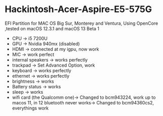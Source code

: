 # Hackintosh-Acer-Aspire-E5-575G
EFI Partition for MAC OS Big Sur, Monterey and Ventura, Using OpenCore ,tested on macOS 12.3.1 and macOS 13 Beta 1

- CPU -> i5 7200U 
- GPU -> Nvidia 940mx (disabled)
- HDMI -> connected at my igpu, now work
- MIC -> work perfect
- internal speakers -> works perfectly
- trackpad -> Set Advanced Option, work
- keyboard -> works perfectly
- ethernet -> works perfectly
- brightness -> works
- Battery status -> works
- sleep -> works
- wifi card (the Qualcomm one)-> Changed to bcm943224, work up to macos 11, in 12 bluetooth never works-> Changed to bcm94360cs2, everythings work
